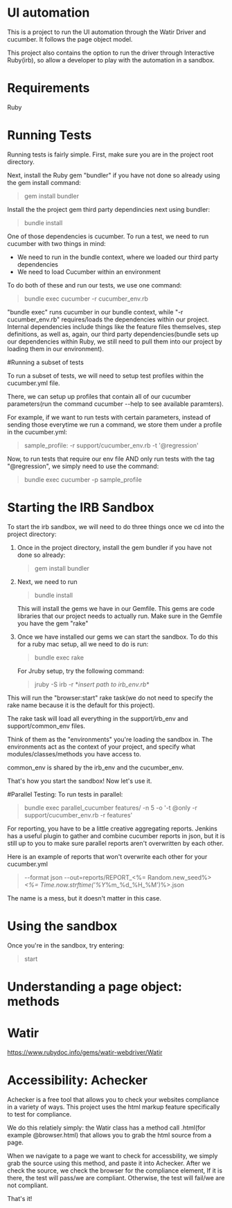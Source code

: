 # UI automation

This is a project to run the UI automation through the Watir Driver and cucumber. It follows the page object model.

This project also contains the option to run the driver through Interactive Ruby(irb), so allow a developer to play with the automation in a sandbox.

# Requirements

Ruby

# Running Tests

Running tests is fairly simple. First, make sure you are in the project root directory.
 
 Next, install the Ruby gem "bundler" if you have not done so already using the gem install command:
>gem install bundler

Install the the project gem third party dependincies next using bundler:
>bundle install

One of those dependencies is cucumber. To run a test, we need to run cucumber with two things in mind:

- We need to run in the bundle context, where we loaded our third party dependencies
- We need to load Cucumber within an environment

To do both of these and run our tests, we use one command:
>bundle exec cucumber -r cucumber_env.rb

"bundle exec" runs cucumber in our bundle context, while "-r cucumber_env.rb" requires/loads the dependencies within our project. Internal dependencies include things like the feature files themselves, step definitions, as well as, again, our third party dependencies(bundle sets up our dependencies within Ruby, we still need to pull them into our project by loading them in our environment).

#Running a subset of tests

To run a subset of tests, we will need to setup test profiles within the cucumber.yml file.

There, we can setup up profiles that contain all of our cucumber parameters(run the command cucumber --help to see available paramters).

For example, if we want to run tests with certain parameters, instead of sending those everytime we run a command, we store them under a profile in the cucumber.yml:
>sample_profile: -r support/cucumber_env.rb -t '@regression' 

Now, to run tests that require our env file AND only run tests with the tag "@regression", we simply need to use the command:
>bundle exec cucumber -p sample_profile

# Starting the IRB Sandbox
To start the irb sandbox, we will need to do three things once we cd into the project directory:
 
 1. Once in the project directory, install the gem bundler if you have not done so already:
 
    >gem install bundler
 
 
 2. Next, we need to run 
    >bundle install
    
    This will install the gems we have in our Gemfile.  This gems are code libraries that our project needs to actually run. Make sure in the Gemfile you have the gem "rake"
    
    
 3. Once we have installed our gems we can start the sandbox.  To do this for a ruby mac setup, all we need to do is run:
    >bundle exec rake
    
    For Jruby setup, try the following command:
    
    >jruby -S irb -r \**insert path to irb_env.rb*\*
    
    
    
   This will run the "browser:start" rake task(we do not need to specify the rake name because it is the default for this project).
    
   The rake task will load all everything in the support/irb_env and support/common_env files.
    
   Think of them as the "environments" you're loading the sandbox in. The environments act as the context of your project, and specify what modules/classes/methods you have access to.
    
   common_env is shared by the irb_env and the cucumber_env.
    
    
    
  That's how you start the sandbox! Now let's use it.
  
  #Parallel Testing:
  To run tests in parallel:
  
  >bundle exec parallel_cucumber features/ -n 5 -o '-t @only -r support/cucumber_env.rb -r features'
    
 For reporting, you have to be a little creative aggregating reports. Jenkins has a useful plugin to gather and combine cucumber reports in json, but it is still up to you to make sure parallel reports aren't overwritten by each other.
 
 Here is an example of reports that won't overwrite each other for your cucumber.yml
 
 >--format json --out=reports/REPORT_<%= Random.new_seed%>_<%= Time.now.strftime('%Y_%m_%d_%H_%M')%>.json

The name is a mess, but it doesn't matter in this case.
    
    
 # Using the sandbox
 
 Once you're in the sandbox, try entering:
 
 >start
 
 
 
 
# Understanding a page object: methods
 
 # Watir
 
 https://www.rubydoc.info/gems/watir-webdriver/Watir
 
 
 # Accessibility: Achecker
 
 Achecker is a free tool that allows you to check your websites compliance in a variety of ways.  This project uses the html markup feature specifically to test for compliance.
 
 We do this relatiely simply: the Watir class has a method call .html(for example @browser.html) that allows you to grab the html source from a page. 
 
 When we navigate to a page we want to check for accessbility, we simply grab the source using this method, and paste it into Achecker.  After we check the source, we check the browser for the compliance element, If it is there, the test will pass/we are compliant. Otherwise, the test will fail/we are not compliant.
 
 That's it!
 
 
 
 
 
 
